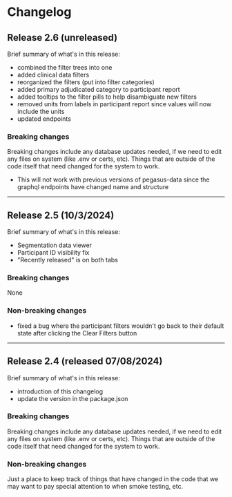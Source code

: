 # Changelog

## Release 2.6 (unreleased)
Brief summary of what's in this release:
- combined the filter trees into one
- added clinical data filters
- reorganized the filters (put into filter categories)
- added primary adjudicated category to participant report
- added tooltips to the filter pills to help disambiguate new filters
- removed units from labels in participant report since values will now include the units
- updated endpoints

### Breaking changes
Breaking changes include any database updates needed, if we need to edit any files on system (like .env or certs, etc). Things that are outside of the code itself that need changed for the system to work.
- This will not work with previous versions of pegasus-data since the graphql endpoints have changed name and structure

----

## Release 2.5 (10/3/2024)
Brief summary of what's in this release:
- Segmentation data viewer
- Participant ID visibility fix
- "Recently released" is on both tabs

### Breaking changes
None

### Non-breaking changes
- fixed a bug where the participant filters wouldn't go back to their default state after clicking the Clear Filters button


----

## Release 2.4 (released 07/08/2024)
Brief summary of what's in this release:
- introduction of this changelog
- update the version in the package.json

### Breaking changes

Breaking changes include any database updates needed, if we need to edit any files on system (like .env or certs, etc). Things that are outside of the code itself that need changed for the system to work.


### Non-breaking changes

Just a place to keep track of things that have changed in the code that we may want to pay special attention to when smoke testing, etc.
